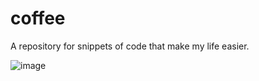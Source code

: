 # coffee

A repository for snippets of code that make my life easier.

![image](https://user-images.githubusercontent.com/18099289/36937575-b46bd15e-1f15-11e8-924e-157f01e95f31.png)
